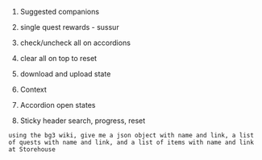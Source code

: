 1. Suggested companions
2. single quest rewards - sussur
3. check/uncheck all on accordions
4. clear all on top to reset
5. download and upload state

6. Context
7. Accordion open states
8. Sticky header search, progress, reset

```
using the bg3 wiki, give me a json object with name and link, a list of quests with name and link, and a list of items with name and link at Storehouse
```
